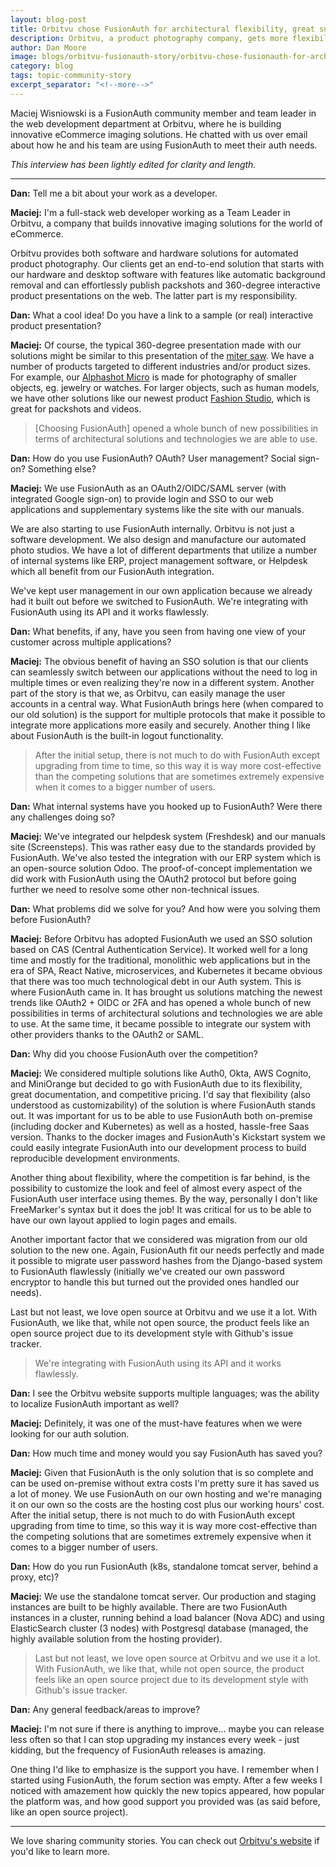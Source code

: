 ```yaml
---
layout: blog-post
title: Orbitvu chose FusionAuth for architectural flexibility, great support, and customizability
description: Orbitvu, a product photography company, gets more flexibility and value with FusionAuth.
author: Dan Moore
image: blogs/orbitvu-fusionauth-story/orbitvu-chose-fusionauth-for-architectural-flexibility-great-support-and-customizability-header-image.png
category: blog
tags: topic-community-story
excerpt_separator: "<!--more-->"
---
```


Maciej Wisniowski is a FusionAuth community member and team leader in the web development department at Orbitvu, where he is building innovative eCommerce imaging solutions. He chatted with us over email about how he and his team are using FusionAuth to meet their auth needs. 

<!--more-->

*This interview has been lightly edited for clarity and length.*

-------

**Dan:** Tell me a bit about your work as a developer.

**Maciej:** I'm a full-stack web developer working as a Team Leader in Orbitvu, a company that builds innovative imaging solutions for the world of eCommerce. 

Orbitvu provides both software and hardware solutions for automated product photography. Our clients get an end-to-end solution that starts with our hardware and desktop software with features like automatic background removal and can effortlessly publish packshots and 360-degree interactive product presentations on the web. The latter part is my responsibility.

**Dan:** What a cool idea! Do you have a link to a sample (or real) interactive product presentation? 

**Maciej:** Of course, the typical 360-degree presentation made with our solutions might be similar to this presentation of the [miter saw](https://orbitvu.co/share/uEnZJgngCNobquxATcbAyf/17144/orbittour/view). We have a number of products targeted to different industries and/or product sizes. For example, our [Alphashot Micro](https://orbitvu.com/product/alphashot-micro/) is made for photography of smaller objects, eg. jewelry or watches. For larger objects, such as human models, we have other solutions like our newest product [Fashion Studio](https://orbitvu.com/product/fashion-studio/), which is great for packshots and videos.

> [Choosing FusionAuth] opened a whole bunch of new possibilities in terms of architectural solutions and technologies we are able to use. 

**Dan:** How do you use FusionAuth? OAuth? User management? Social sign-on? Something else?

**Maciej:** We use FusionAuth as an OAuth2/OIDC/SAML server (with integrated Google sign-on) to provide login and SSO to our web applications and supplementary systems like the site with our manuals. 

We are also starting to use FusionAuth internally. Orbitvu is not just a software development. We also design and manufacture our automated photo studios. We have a lot of different departments that utilize a number of internal systems like ERP, project management software, or Helpdesk which all benefit from our FusionAuth integration.

We've kept user management in our own application because we already had it built out before we switched to FusionAuth. We're integrating with FusionAuth using its API and it works flawlessly.

**Dan:** What benefits, if any, have you seen from having one view of your customer across multiple applications?

**Maciej:** The obvious benefit of having an SSO solution is that our clients can seamlessly switch between our applications without the need to log in multiple times or even realizing they're now in a different system. Another part of the story is that we, as Orbitvu, can easily manage the user accounts in a central way. What FusionAuth brings here (when compared to our old solution) is the support for multiple protocols that make it possible to integrate more applications more easily and securely. Another thing I like about FusionAuth is the built-in logout functionality.

> After the initial setup, there is not much to do with FusionAuth except upgrading from time to time, so this way it is way more cost-effective than the competing solutions that are sometimes extremely expensive when it comes to a bigger number of users.

**Dan:** What internal systems have you hooked up to FusionAuth? Were there any challenges doing so?

**Maciej:** We've integrated our helpdesk system (Freshdesk) and our manuals site (Screensteps). This was rather easy due to the standards provided by FusionAuth. We've also tested the integration with our ERP system which is an open-source solution Odoo. The proof-of-concept implementation we did work with FusionAuth using the OAuth2 protocol but before going further we need to resolve some other non-technical issues.

**Dan:** What problems did we solve for you? And how were you solving them before FusionAuth?

**Maciej:** Before Orbitvu has adopted FusionAuth we used an SSO solution based on CAS (Central Authentication Service). It worked well for a long time and mostly for the traditional, monolithic web applications but in the era of SPA, React Native, microservices, and Kubernetes it became obvious that there was too much technological debt in our Auth system. This is where FusionAuth came in. It has brought us solutions matching the newest trends like OAuth2 + OIDC or 2FA and has opened a whole bunch of new possibilities in terms of architectural solutions and technologies we are able to use. At the same time, it became possible to integrate our system with other providers thanks to the OAuth2 or SAML.

**Dan:** Why did you choose FusionAuth over the competition?

**Maciej:** We considered multiple solutions like Auth0, Okta, AWS Cognito, and MiniOrange but decided to go with FusionAuth due to its flexibility, great documentation, and competitive pricing. I'd say that flexibility (also understood as customizability) of the solution is where FusionAuth stands out. It was important for us to be able to use FusionAuth both on-premise (including docker and Kubernetes) as well as a hosted, hassle-free Saas version. Thanks to the docker images and FusionAuth's Kickstart system we could easily integrate FusionAuth into our development process to build reproducible development environments.

Another thing about flexibility, where the competition is far behind, is the possibility to customize the look and feel of almost every aspect of the FusionAuth user interface using themes. By the way, personally I don't like FreeMarker's syntax but it does the job! It was critical for us to be able to have our own layout applied to login pages and emails.

Another important factor that we considered was migration from our old solution to the new one. Again, FusionAuth fit our needs perfectly and made it possible to migrate user password hashes from the Django-based system to FusionAuth flawlessly (initially we've created our own password encryptor to handle this but turned out the provided ones handled our needs).

Last but not least, we love open source at Orbitvu and we use it a lot. With FusionAuth, we like that, while not open source, the product feels like an open source project due to its development style with Github's issue tracker.

> We're integrating with FusionAuth using its API and it works flawlessly.

**Dan:** I see the Orbitvu website supports multiple languages; was the ability to localize FusionAuth important as well?

**Maciej:** Definitely, it was one of the must-have features when we were looking for our auth solution.

**Dan:** How much time and money would you say FusionAuth has saved you?

**Maciej:** Given that FusionAuth is the only solution that is so complete and can be used on-premise without extra costs I'm pretty sure it has saved us a lot of money. We use FusionAuth on our own hosting and we're managing it on our own so the costs are the hosting cost plus our working hours' cost. After the initial setup, there is not much to do with FusionAuth except upgrading from time to time, so this way it is way more cost-effective than the competing solutions that are sometimes extremely expensive when it comes to a bigger number of users.

**Dan:** How do you run FusionAuth (k8s, standalone tomcat server, behind a proxy, etc)?

**Maciej:** We use the standalone tomcat server. Our production and staging instances are built to be highly available. There are two FusionAuth instances in a cluster, running behind a load balancer (Nova ADC) and using ElasticSearch cluster (3 nodes) with Postgresql database (managed, the highly available solution from the hosting provider).

> Last but not least, we love open source at Orbitvu and we use it a lot. With FusionAuth, we like that, while not open source, the product feels like an open source project due to its development style with Github's issue tracker.

**Dan:** Any general feedback/areas to improve?

**Maciej:** I'm not sure if there is anything to improve... maybe you can release less often so that I can stop upgrading my instances every week - just kidding, but the frequency of FusionAuth releases is amazing.

One thing I'd like to emphasize is the support you have. I remember when I started using FusionAuth, the forum section was empty. After a few weeks I noticed with amazement how quickly the new topics appeared, how popular the platform was, and how good support you provided was (as said before, like an open source project).

-------

We love sharing community stories. You can check out [Orbitvu's website](https://orbitvu.com/) if you'd like to learn more. 
